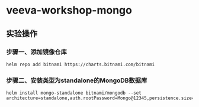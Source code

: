 # veeva-workshop-mongo

## 实验操作

### 步骤一、添加镜像仓库
```
helm repo add bitnami https://charts.bitnami.com/bitnami
```
### 步骤二、安装类型为standalone的MongoDB数据库
```
helm install mongo-standalone bitnami/mongodb --set architecture=standalone,auth.rootPassword=Mongo@12345,persistence.size=20Gi
```
